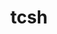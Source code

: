 ---
title: "tcsh"
layout: cache
categories: [package, develop-2025-01-12]
meta: {"versions": ["6.24.14"], "compilers": ["gcc@=11.4.0", "gcc@=12.4.0", "gcc@=7.3.1", "gcc@=9.4.0", "oneapi@=2024.1.0", "oneapi@=2024.2.1"], "oss": ["amzn2", "ubuntu20.04", "ubuntu22.04"], "platforms": ["linux"], "targets": ["aarch64", "neoverse_v1", "ppc64le", "x86_64_v3", "x86_64_v4"], "stacks": ["aws-isc", "aws-isc-aarch64", "aws-pcluster-neoverse_v1", "aws-pcluster-x86_64_v4", "e4s", "e4s-oneapi", "e4s-power", "root"], "num_specs": 8, "num_specs_by_stack": {"aws-isc-aarch64": 1, "root": 8, "aws-pcluster-neoverse_v1": 1, "aws-isc": 1, "aws-pcluster-x86_64_v4": 2, "e4s-power": 1, "e4s": 1, "e4s-oneapi": 1}}
spec_details: [{"hash": "d7vopdtrobv5wd6ymfbnm67p5qvc5sjn", "compiler": "gcc@=7.3.1", "versions": ["6.24.14"], "os": "amzn2", "platform": "linux", "target": "aarch64", "variants": ["build_system=autotools", "patches=64b9218"], "stacks": ["aws-isc-aarch64", "root"], "size": "-", "tarball": "https://binaries.spack.io/develop-2025-01-12/build_cache/linux-amzn2-aarch64/gcc-7.3.1/tcsh-6.24.14/linux-amzn2-aarch64-gcc-7.3.1-tcsh-6.24.14-d7vopdtrobv5wd6ymfbnm67p5qvc5sjn.spack"}, {"hash": "vg7afi2yrpcufvtwgv5ubvz3ya44dw37", "compiler": "gcc@=12.4.0", "versions": ["6.24.14"], "os": "amzn2", "platform": "linux", "target": "neoverse_v1", "variants": ["build_system=autotools", "patches=64b9218"], "stacks": ["root", "aws-pcluster-neoverse_v1"], "size": "-", "tarball": "https://binaries.spack.io/develop-2025-01-12/build_cache/linux-amzn2-neoverse_v1/gcc-12.4.0/tcsh-6.24.14/linux-amzn2-neoverse_v1-gcc-12.4.0-tcsh-6.24.14-vg7afi2yrpcufvtwgv5ubvz3ya44dw37.spack"}, {"hash": "mlz4ayqt5y7yllb5wg7hufcmyilolhpv", "compiler": "gcc@=7.3.1", "versions": ["6.24.14"], "os": "amzn2", "platform": "linux", "target": "x86_64_v3", "variants": ["build_system=autotools", "patches=64b9218"], "stacks": ["aws-isc", "root"], "size": "-", "tarball": "https://binaries.spack.io/develop-2025-01-12/build_cache/linux-amzn2-x86_64_v3/gcc-7.3.1/tcsh-6.24.14/linux-amzn2-x86_64_v3-gcc-7.3.1-tcsh-6.24.14-mlz4ayqt5y7yllb5wg7hufcmyilolhpv.spack"}, {"hash": "fmcxt3jip2uq5kenxuurklv5ic2mdsxt", "compiler": "oneapi@=2024.1.0", "versions": ["6.24.14"], "os": "amzn2", "platform": "linux", "target": "x86_64_v3", "variants": ["build_system=autotools", "patches=64b9218"], "stacks": ["root", "aws-pcluster-x86_64_v4"], "size": "-", "tarball": "https://binaries.spack.io/develop-2025-01-12/build_cache/linux-amzn2-x86_64_v3/oneapi-2024.1.0/tcsh-6.24.14/linux-amzn2-x86_64_v3-oneapi-2024.1.0-tcsh-6.24.14-fmcxt3jip2uq5kenxuurklv5ic2mdsxt.spack"}, {"hash": "yhfit3vlbjcifambdv4ezbtnrnv33hzy", "compiler": "oneapi@=2024.1.0", "versions": ["6.24.14"], "os": "amzn2", "platform": "linux", "target": "x86_64_v4", "variants": ["build_system=autotools", "patches=64b9218"], "stacks": ["root", "aws-pcluster-x86_64_v4"], "size": "-", "tarball": "https://binaries.spack.io/develop-2025-01-12/build_cache/linux-amzn2-x86_64_v4/oneapi-2024.1.0/tcsh-6.24.14/linux-amzn2-x86_64_v4-oneapi-2024.1.0-tcsh-6.24.14-yhfit3vlbjcifambdv4ezbtnrnv33hzy.spack"}, {"hash": "teibeiyc2k4fmvvyctkosswrxi6jcgo3", "compiler": "gcc@=9.4.0", "versions": ["6.24.14"], "os": "ubuntu20.04", "platform": "linux", "target": "ppc64le", "variants": ["build_system=autotools", "patches=64b9218"], "stacks": ["root", "e4s-power"], "size": "-", "tarball": "https://binaries.spack.io/develop-2025-01-12/build_cache/linux-ubuntu20.04-ppc64le/gcc-9.4.0/tcsh-6.24.14/linux-ubuntu20.04-ppc64le-gcc-9.4.0-tcsh-6.24.14-teibeiyc2k4fmvvyctkosswrxi6jcgo3.spack"}, {"hash": "3g337gfbaboskvvnmellbphy6lakqqus", "compiler": "gcc@=11.4.0", "versions": ["6.24.14"], "os": "ubuntu22.04", "platform": "linux", "target": "x86_64_v3", "variants": ["build_system=autotools", "patches=64b9218"], "stacks": ["e4s", "root"], "size": "-", "tarball": "https://binaries.spack.io/develop-2025-01-12/build_cache/linux-ubuntu22.04-x86_64_v3/gcc-11.4.0/tcsh-6.24.14/linux-ubuntu22.04-x86_64_v3-gcc-11.4.0-tcsh-6.24.14-3g337gfbaboskvvnmellbphy6lakqqus.spack"}, {"hash": "mdjv5n2lrzyfq7ityoiwcn2sowqosj3t", "compiler": "oneapi@=2024.2.1", "versions": ["6.24.14"], "os": "ubuntu22.04", "platform": "linux", "target": "x86_64_v3", "variants": ["build_system=autotools", "patches=64b9218"], "stacks": ["e4s-oneapi", "root"], "size": "-", "tarball": "https://binaries.spack.io/develop-2025-01-12/build_cache/linux-ubuntu22.04-x86_64_v3/oneapi-2024.2.1/tcsh-6.24.14/linux-ubuntu22.04-x86_64_v3-oneapi-2024.2.1-tcsh-6.24.14-mdjv5n2lrzyfq7ityoiwcn2sowqosj3t.spack"}]
---